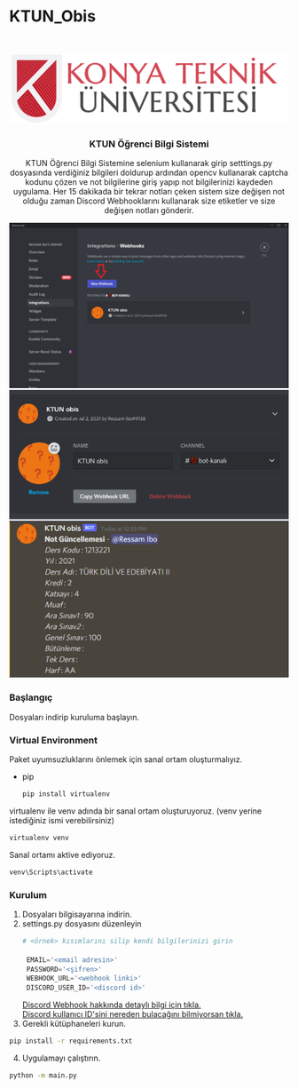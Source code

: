 # KTUN_Obis

<!-- PROJECT LOGO -->
<br />
<p align="center">
  <a href="https://github.com/uysalibov/KTUN_Obis">
    <img src="src/ktun.png" alt="Logo">
  </a>

  <h3 align="center">KTUN Öğrenci Bilgi Sistemi</h3>

  <p align="center">
    KTUN Öğrenci Bilgi Sistemine selenium kullanarak girip setttings.py dosyasında verdiğiniz bilgileri doldurup ardından opencv kullanarak captcha kodunu çözen ve not bilgilerine giriş yapıp not bilgilerinizi kaydeden uygulama. Her 15 dakikada bir tekrar notları çeken sistem size değişen not olduğu zaman Discord Webhooklarını kullanarak size etiketler ve size değişen notları gönderir.
  </p>
  <a href="https://github.com/uysalibov/KTUN_Obis">
    <img src="src/webhook_create.png" alt="Logo">
  </a>
  <a href="https://github.com/uysalibov/KTUN_Obis">
    <img src="src/webhook.png" alt="Logo">
  </a>
  <a href="https://github.com/uysalibov/KTUN_Obis">
    <img src="src/discord_message.png" alt="Logo" title='Tek iyi dersim bu :('>
  </a>
</p>

<!-- GETTING STARTED -->
### Başlangıç

Dosyaları indirip kuruluma başlayın.

### Virtual Environment

Paket uyumsuzluklarını önlemek için sanal ortam oluşturmalıyız.
* pip
  ```sh
  pip install virtualenv
  ```
 virtualenv ile venv adında bir sanal ortam oluşturuyoruz. (venv yerine istediğiniz ismi verebilirsiniz)
  ```sh
  virtualenv venv
  ```
 Sanal ortamı aktive ediyoruz.
  ```sh
  venv\Scripts\activate
  ```

### Kurulum

1. Dosyaları bilgisayarına indirin.
2. settings.py dosyasını düzenleyin
   ```py
   # <örnek> kısımlarını silip kendi bilgilerinizi girin 

    EMAIL='<email adresin>'
    PASSWORD='<şifren>'
    WEBHOOK_URL='<webhook linki>'
    DISCORD_USER_ID='<discord id>'
   ```
   <a href="https://support.discord.com/hc/tr/articles/228383668-Webhooklara-Giriş">
    Discord Webhook hakkında detaylı bilgi için tıkla.
   </a>
   <br />
   <a href="https://support.discord.com/hc/tr/articles/206346498-Kullanıcı-Sunucu-Mesaj-ID-sini-Nerden-Bulurum-">
    Discord kullanıcı ID'sini nereden bulacağını bilmiyorsan tıkla.
   </a>
3. Gerekli kütüphaneleri kurun.
  ```sh
  pip install -r requirements.txt
  ```
 4. Uygulamayı çalıştırın.
 ```sh
 python -m main.py
 ```

